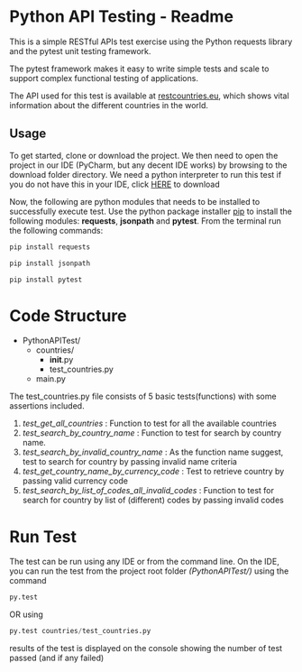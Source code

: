 # Python API Testing - Readme

This is a simple RESTful APIs test exercise using the Python requests library and the pytest unit testing framework.

The pytest framework makes it easy to write simple tests and scale to support complex functional testing of applications.

The API used for this test is available at [restcountries.eu](https://restcountries.eu/), which shows vital information about the different countries in the world.

## Usage

To get started, clone or download the project. We then need to open the project in our IDE (PyCharm, but any decent IDE works) by browsing to the download folder directory. We need a python interpreter to run this test if you do not have this in your IDE, click [HERE](https://www.python.org/downloads/) to download

Now, the following are python modules that needs to be installed to successfully execute  test. Use the python package installer [pip](https://pip.pypa.io/en/stable/) to install the following modules: **requests**, **jsonpath** and **pytest**. From the terminal run the following commands:


```python
pip install requests
```

```python
pip install jsonpath
```

```python
pip install pytest
```

# Code Structure

* PythonAPITest/
  * countries/
       * __init__.py
       * test_countries.py
  * main.py

The test_countries.py file consists of 5 basic tests(functions) with some assertions included.

1. *test_get_all_countries* : Function to test for all the available countries
1. *test_search_by_country_name* : Function to test for search by country name.
1. *test_search_by_invalid_country_name* : As the function name suggest, test to search for country by passing invalid name criteria
1. *test_get_country_name_by_currency_code* : Test to retrieve country by passing valid currency code
1. *test_search_by_list_of_codes_all_invalid_codes* : Function to test for search for country by list of (different) codes by passing invalid codes 

# Run Test
The test can be run using any IDE or from the command line. On the IDE, you can run the test from the project root folder *(PythonAPITest/)* using  the command

```python
py.test 
```
OR using

```python
py.test countries/test_countries.py

```
results of the test is displayed on the console showing the number of test passed (and if any failed)
        
